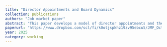 ```yaml
---
title: "Director Appointments and Board Dynamics"
collection: publications
authors: "Job market paper"
abstract: "This paper develops a model of director appointments and their impact on firm value. A new appointee can bring new ideas to the incumbent board and change the direction of the firm; CEOs may anticipate their arrival and set board agendas. The model features two frictions: CEO moral hazard and costs that directors face when opposing the CEO. Shareholders may rationally avoid appointing the best available candidate to deter value-destroying projects, as there is a trade-off between appointing this candidate, who adds the most value through new ideas, versus appointing a lower-quality director who prevents value destruction. These results provide novel predictions on director appointments and a positive benchmark for interpreting the effects of director appointments."
paperurl: "https://www.dropbox.com/scl/fi/k0otjspkhz19zv95ebcu5/JMP_October2025.pdf?rlkey=ampboaxlq3d22d8xkt5o6o64h&st=ptpmezkn&dl=0"
year: 2025
category: working
---
```


